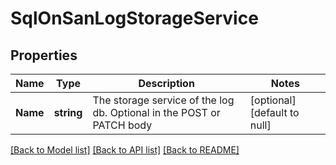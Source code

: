 # SqlOnSanLogStorageService

## Properties
Name | Type | Description | Notes
------------ | ------------- | ------------- | -------------
**Name** | **string** | The storage service of the log db. Optional in the POST or PATCH body | [optional] [default to null]

[[Back to Model list]](../README.md#documentation-for-models) [[Back to API list]](../README.md#documentation-for-api-endpoints) [[Back to README]](../README.md)


